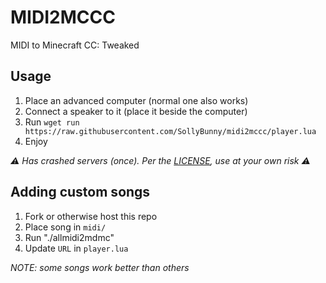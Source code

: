 # MIDI2MCCC

MIDI to Minecraft CC: Tweaked

## Usage

1. Place an advanced computer (normal one also works)
2. Connect a speaker to it (place it beside the computer)
3. Run `wget run https://raw.githubusercontent.com/SollyBunny/midi2mccc/player.lua`
4. Enjoy

*⚠️ Has crashed servers (once). Per the [LICENSE](./LICENSE), use at your own risk ⚠️*

## Adding custom songs

1. Fork or otherwise host this repo
1. Place song in `midi/`
2. Run "./allmidi2mdmc"
3. Update `URL` in `player.lua`

*NOTE: some songs work better than others*
